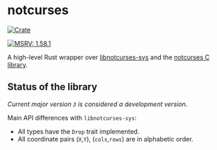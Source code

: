 # notcurses

[![Crate](https://img.shields.io/crates/v/notcurses.svg)](https://crates.io/crates/notcurses)
<!-- [![API](https://docs.rs/notcurses/badge.svg)](https://docs.rs/notcurses/) -->
[![MSRV: 1.58.1](https://flat.badgen.net/badge/MSRV/1.58.1/purple)](https://blog.rust-lang.org/2022/01/20/Rust-1.58.1.html)

A high-level Rust wrapper over [libnotcurses-sys][0] and the [notcurses C library][1].

[0]:https://github.com/dankamongmen/notcurses
[1]:https://github.com/dankamongmen/libnotcurses-sys

## Status of the library
*Current major version `3` is considered a development version*.

Main API differences with `libnotcurses-sys`:
- All types have the `Drop` trait implemented.
- All coordinate pairs (`X`,`Y`), (`cols`,`rows`) are in alphabetic order.

<!--
- Instead of using option structures, you now use the builder pattern
  to construct `Plane` and `Visual` objects.
- The concept of the standard plane disappears, you just use `Plane`s.
-->
